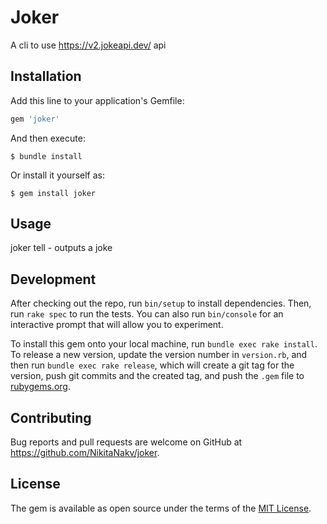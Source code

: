 # Joker

A cli to use https://v2.jokeapi.dev/ api

## Installation

Add this line to your application's Gemfile:

```ruby
gem 'joker'
```

And then execute:

    $ bundle install

Or install it yourself as:

    $ gem install joker

## Usage

joker tell - outputs a joke

## Development

After checking out the repo, run `bin/setup` to install dependencies. Then, run `rake spec` to run the tests. You can also run `bin/console` for an interactive prompt that will allow you to experiment.

To install this gem onto your local machine, run `bundle exec rake install`. To release a new version, update the version number in `version.rb`, and then run `bundle exec rake release`, which will create a git tag for the version, push git commits and the created tag, and push the `.gem` file to [rubygems.org](https://rubygems.org).

## Contributing

Bug reports and pull requests are welcome on GitHub at https://github.com/NikitaNakv/joker.

## License

The gem is available as open source under the terms of the [MIT License](https://opensource.org/licenses/MIT).
